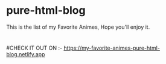 # pure-html-blog
This is the list of my Favorite Animes, Hope you'll enjoy it.
#
#CHECK IT OUT ON :-
https://my-favorite-animes-pure-html-blog.netlify.app
